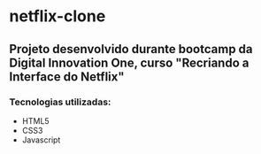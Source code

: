 # netflix-clone

## Projeto desenvolvido durante bootcamp da Digital Innovation One, curso "Recriando a Interface do Netflix"

### Tecnologias utilizadas:

- HTML5
- CSS3
- Javascript